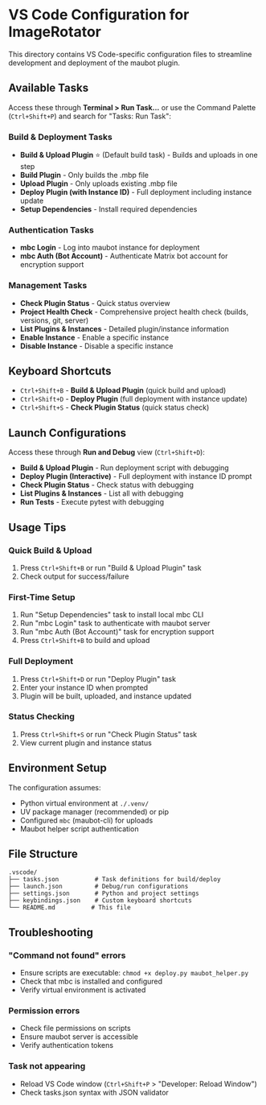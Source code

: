 # VS Code Configuration for ImageRotator

This directory contains VS Code-specific configuration files to streamline development and deployment of the maubot plugin.

## Available Tasks

Access these through **Terminal > Run Task...** or use the Command Palette (`Ctrl+Shift+P`) and search for "Tasks: Run Task":

### Build & Deployment Tasks
- **Build & Upload Plugin** ⭐ (Default build task) - Builds and uploads in one step
- **Build Plugin** - Only builds the .mbp file
- **Upload Plugin** - Only uploads existing .mbp file
- **Deploy Plugin (with Instance ID)** - Full deployment including instance update
- **Setup Dependencies** - Install required dependencies

### Authentication Tasks
- **mbc Login** - Log into maubot instance for deployment
- **mbc Auth (Bot Account)** - Authenticate Matrix bot account for encryption support

### Management Tasks
- **Check Plugin Status** - Quick status overview
- **Project Health Check** - Comprehensive project health check (builds, versions, git, server)
- **List Plugins & Instances** - Detailed plugin/instance information
- **Enable Instance** - Enable a specific instance
- **Disable Instance** - Disable a specific instance

## Keyboard Shortcuts

- `Ctrl+Shift+B` - **Build & Upload Plugin** (quick build and upload)
- `Ctrl+Shift+D` - **Deploy Plugin** (full deployment with instance update)
- `Ctrl+Shift+S` - **Check Plugin Status** (quick status check)

## Launch Configurations

Access these through **Run and Debug** view (`Ctrl+Shift+D`):

- **Build & Upload Plugin** - Run deployment script with debugging
- **Deploy Plugin (Interactive)** - Full deployment with instance ID prompt
- **Check Plugin Status** - Check status with debugging
- **List Plugins & Instances** - List all with debugging
- **Run Tests** - Execute pytest with debugging

## Usage Tips

### Quick Build & Upload
1. Press `Ctrl+Shift+B` or run "Build & Upload Plugin" task
2. Check output for success/failure

### First-Time Setup
1. Run "Setup Dependencies" task to install local mbc CLI
2. Run "mbc Login" task to authenticate with maubot server
3. Run "mbc Auth (Bot Account)" task for encryption support
4. Press `Ctrl+Shift+B` to build and upload

### Full Deployment
1. Press `Ctrl+Shift+D` or run "Deploy Plugin" task
2. Enter your instance ID when prompted
3. Plugin will be built, uploaded, and instance updated

### Status Checking
1. Press `Ctrl+Shift+S` or run "Check Plugin Status" task
2. View current plugin and instance status

## Environment Setup

The configuration assumes:
- Python virtual environment at `./.venv/`
- UV package manager (recommended) or pip
- Configured `mbc` (maubot-cli) for uploads
- Maubot helper script authentication

## File Structure

```
.vscode/
├── tasks.json          # Task definitions for build/deploy
├── launch.json         # Debug/run configurations  
├── settings.json       # Python and project settings
├── keybindings.json    # Custom keyboard shortcuts
└── README.md          # This file
```

## Troubleshooting

### "Command not found" errors
- Ensure scripts are executable: `chmod +x deploy.py maubot_helper.py`
- Check that mbc is installed and configured
- Verify virtual environment is activated

### Permission errors
- Check file permissions on scripts
- Ensure maubot server is accessible
- Verify authentication tokens

### Task not appearing
- Reload VS Code window (`Ctrl+Shift+P` > "Developer: Reload Window")
- Check tasks.json syntax with JSON validator
